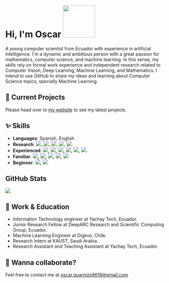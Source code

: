 # Hi, I'm Oscar <img src="https://raw.githubusercontent.com/MartinHeinz/MartinHeinz/master/wave.gif" width="100">

A young computer scientist from Ecuador with experience in artificial intelligence. I'm a dynamic and ambitious person with a great passion for mathematics, computer science, and machine learning. In this sense, my skills rely on formal work experience and independent research related to Computer Vision, Deep Learning, Machine Learning, and Mathematics. I intend to use GitHub to share my ideas and learning about Computer Science topics, specially Machine Learning.

## 🚀 Current Projects
Please head over to [my website](https://zosov.github.io/) to see my latest projects.

## ✨ Skills

- **Languages**: Spanish, English
- **Research**: [![](https://img.shields.io/badge/Research-VGG-informational?style=flat&logo=ResearchGate&logoColor=white&color=2bbc8a)](https://arxiv.org/abs/1409.1556v6), [![](https://img.shields.io/badge/Research-ResNet-informational?style=flat&logo=ResearchGate&logoColor=white&color=2bbc8a)](https://arxiv.org/abs/1512.03385v1), [![](https://img.shields.io/badge/Research-MaskRCNN-informational?style=flat&logo=ResearchGate&logoColor=white&color=2bbc8a)](https://arxiv.org/abs/1703.06870), [![](https://img.shields.io/badge/Research-StyleGAN-informational?style=flat&logo=ResearchGate&logoColor=white&color=2bbc8a)](https://arxiv.org/abs/1812.04948), [![](https://img.shields.io/badge/Research-DeepQLearning-informational?style=flat&logo=ResearchGate&logoColor=white&color=2bbc8a)](https://storage.googleapis.com/deepmind-media/dqn/DQNNaturePaper.pdf).
- **Experienced**: ![](https://img.shields.io/badge/Code-Python-blue?style=flat&logo=Python&logoColor=white&color=3776AB), ![](https://img.shields.io/badge/Tools-PyTorch-orange?style=flat&logo=PyTorch&logoColor=white&color=EE4C2C), ![](https://img.shields.io/badge/Tools-Jupyter-blue?style=flat&logo=Jupyter&logoColor=white&color=F37626), ![](https://img.shields.io/badge/Tools-Deepstream-blue?style=flat&logo=NVIDIA&logoColor=white&color=76B900), ![](https://img.shields.io/badge/OS-Linux-blue?style=flat&logo=Linux&logoColor=white&color=FCC624), ![](https://img.shields.io/badge/Tools-Git-blue?style=flat&logo=Git&logoColor=white&color=F05032).
- **Familiar**: ![](https://img.shields.io/badge/Tools-TensorFlow-orange?style=flat&logo=TensorFlow&logoColor=white&color=FF6F00), ![](https://img.shields.io/badge/Tools-Docker-blue?style=flat&logo=Docker&logoColor=white&color=2496ED), ![](https://img.shields.io/badge/Tools-Pandas-blue?style=flat&logo=pandas&logoColor=white&color=150458), ![](https://img.shields.io/badge/Tools-Matplotlib-blue?style=flat&logo=Python&logoColor=white&color=3776AB), ![](https://img.shields.io/badge/Tools-OpenCV-blue?style=flat&logo=OpenCV&logoColor=white&color=5C3EE8)
- **Beginner**: ![](https://img.shields.io/badge/Tools-Unity3D-blue?style=flat&logo=Unity&logoColor=white&color=FFFFFF), ![](https://img.shields.io/badge/Code-C/C++-blue?style=flat&logo=C&logoColor=white&color=A8B9CC)

## GitHub Stats

<a href="">
  <img align="center" src="https://github-readme-stats.vercel.app/api?username=zosov&count_private=true&show_icons=true&theme=tokyonight" />
</a>

## 💼 Work & Education

* Information Technology engineer at Yachay Tech, Ecuador.
* Junior Research Fellow at DeepARC Research and Scientific Computing Group, Ecuador.
* Machine Learning Engineer at Digevo, Chile.
* Research Intern at KAUST, Saudi Arabia.
* Research Assistant and Teaching Assistant at Yachay Tech, Ecuador.

## 👯 Wanna collaborate?
Feel free to contact me at oscar.guarnizo9619@gmail.com
